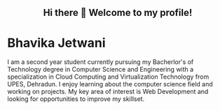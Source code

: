 <html>
  <body>
<h2><center>Hi there 👋 Welcome to my profile! </center></h2>
    <h1> Bhavika Jetwani </h1>
    <p> I am a second year student currently pursuing my Bacherlor's of Technology degree in Computer Science and Engineering with a specialization in Cloud Computing and Virtualization Technology from UPES, Dehradun. I enjoy learning about the computer science field and working on projects. My key area of interest is Web Development and looking for opportunities to improve my skillset. </p>
    

  </body>
  </html>
  
